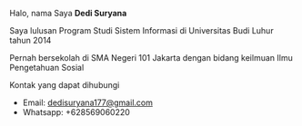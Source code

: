 Halo, nama Saya **Dedi Suryana**

Saya lulusan Program Studi Sistem Informasi di Universitas Budi Luhur tahun 2014

Pernah bersekolah di SMA Negeri 101 Jakarta dengan bidang keilmuan Ilmu Pengetahuan Sosial

Kontak yang dapat dihubungi

- Email: <a href="mailto:dedisuryana177@gmail.com">dedisuryana177@gmail.com</a>
- Whatsapp: +628569060220
